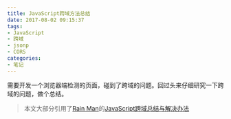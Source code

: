 ```yaml
---
title: JavaScript跨域方法总结
date: 2017-08-02 09:15:37
tags:
- JavaScript
- 跨域
- jsonp
- CORS
categories:
- 笔记
---
```


需要开发一个浏览器端检测的页面，碰到了跨域的问题。回过头来仔细研究一下跨域的问题，做个总结。

> 本文大部分引用了[Rain Man](http://www.cnblogs.com/rainman)的[JavaScript跨域总结与解决办法](http://www.cnblogs.com/rainman/archive/2011/02/20/1959325.html)

<!-- more -->
